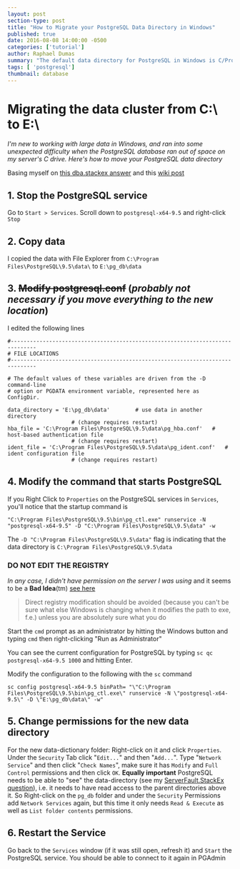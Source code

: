 ```yaml
---
layout: post
section-type: post
title: "How to Migrate your PostgreSQL Data Directory in Windows"
published: true
date: 2016-08-08 14:00:00 -0500
categories: ['tutorial']
author: Raphael Dumas
summary: "The default data directory for PostgreSQL in Windows is C/Program Files, but you might not want your database there"
tags: [ 'postgresql']
thumbnail: database  
---
```


# Migrating the data cluster from C:\ to E:\
*I'm new to working with large data in Windows, and ran into some unexpected difficulty when the PostgreSQL database ran out of space on my server's C drive. Here's how to move your PostgreSQL data directory*

Basing myself on [this dba.stackex answer](http://dba.stackexchange.com/a/28927) and this [wiki post](https://wiki.postgresql.org/wiki/Change_the_default_PGDATA_directory_on_Windows)

## 1. Stop the PostgreSQL service

Go to `Start > Services`. Scroll down to `postgresql-x64-9.5` and right-click `Stop`

## 2. Copy data

I copied the data with File Explorer from `C:\Program Files\PostgreSQL\9.5\data\` to `E:\pg_db\data`

## 3. ~~Modify postgresql.conf~~ (_**probably** not necessary if you move everything to the new location_)

I edited the following lines

```
#------------------------------------------------------------------------------
# FILE LOCATIONS
#------------------------------------------------------------------------------

# The default values of these variables are driven from the -D command-line
# option or PGDATA environment variable, represented here as ConfigDir.

data_directory = 'E:\pg_db\data'		# use data in another directory
					# (change requires restart)
hba_file = 'C:\Program Files\PostgreSQL\9.5\data\pg_hba.conf'	# host-based authentication file
					# (change requires restart)
ident_file = 'C:\Program Files\PostgreSQL\9.5\data\pg_ident.conf'	# ident configuration file
					# (change requires restart)
```

## 4. Modify the command that starts PostgreSQL

If you Right Click to `Properties` on the PostgreSQL services in `Services`, you'll notice that the startup command is 

```"C:\Program Files\PostgreSQL\9.5\bin\pg_ctl.exe" runservice -N "postgresql-x64-9.5" -D "C:\Program Files\PostgreSQL\9.5\data" -w```

The `-D "C:\Program Files\PostgreSQL\9.5\data"` flag is indicating that the data directory is `C:\Program Files\PostgreSQL\9.5\data`

### **DO NOT EDIT THE REGISTRY**
_In any case, I didn't have permission on the server I was using_ and it seems to be a **Bad Idea**(tm) [see here](http://stackoverflow.com/a/24877051/4047679)
 
>Direct registry modification should be avoided (because you can't be sure what else Windows is changing when it modifies the path to exe, f.e.) unless you are absolutely sure what you do
 
Start the `cmd` prompt as an administrator by hitting the Windows button and typing `cmd` then right-clicking "Run as Administrator"

You can see the current configuration for PostgreSQL by typing `sc qc postgresql-x64-9.5 1000` and hitting Enter.

Modify the configuration to the following with the `sc` command

```
sc config postgresql-x64-9.5 binPath= "\"C:\Program Files\PostgreSQL\9.5\bin\pg_ctl.exe\" runservice -N \"postgresql-x64-9.5\" -D \"E:\pg_db\data\" -w"
```

## 5. Change permissions for the new data directory
For the new data-dictionary folder: Right-click on it and click `Properties`. Under the `Security` Tab click "`Edit...`" and then "`Add...`". Type  "`Network Service`" and then click "`Check Names`", make sure it has `Modify` and `Full Control` permissions and then click `OK`.
**Equally important** PostgreSQL needs to be able to "see" the data-directory (see my [ServerFault.StackEx question](http://serverfault.com/questions/793461/why-does-changing-data-directory-for-postgresql-9-5-in-server-2008-lead-to-dire?noredirect=1#comment1004149_793461)), i.e. it needs to have read access to the parent directories above it. So Right-click on the `pg_db` folder and under the `Security` Permissions add `Network Services` again, but this time it only needs `Read & Execute` as well as `List folder contents` permissions.

## 6. Restart the Service

Go back to the `Services` window (if it was still open, refresh it) and `Start` the PostgreSQL service. You should be able to connect to it again in PGAdmin
    
